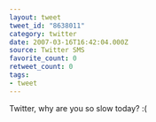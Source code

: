 ```yaml
---
layout: tweet
tweet_id: "8638011"
category: twitter
date: 2007-03-16T16:42:04.000Z
source: Twitter SMS
favorite_count: 0
retweet_count: 0
tags:
- tweet
---
```


Twitter, why are you so slow today? :(
